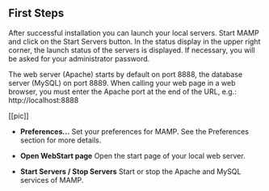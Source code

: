 ## First Steps

After successful installation you can launch your local servers. Start MAMP and click on the Start Servers button. In the status display in the upper right corner, the launch status of the servers is displayed. If necessary, you will be asked for your administrator password.

The web server (Apache) starts by default on port 8888, the database server (MySQL) on port 8889. When calling your web page in a web browser, you must enter the Apache port at the end of the URL, e.g.: http://localhost:8888 

[[pic]]

*   **Preferences…**
    Set your preferences for MAMP. See the Preferences section for more details.

* **Open WebStart page**
    Open the start page of your local web server.

* **Start Servers / Stop Servers**
    Start or stop the Apache and MySQL services of MAMP.
